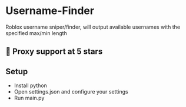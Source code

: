 # Username-Finder
Roblox username sniper/finder, will output available usernames with the specified max/min length

## 🌟 Proxy support at 5 stars

## Setup
- Install python
- Open settings.json and configure your settings
- Run main.py
